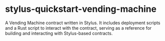 # stylus-quickstart-vending-machine
A Vending Machine contract written in Stylus. It includes deployment scripts and a Rust script to interact with the contract, serving as a reference for building and interacting with Stylus-based contracts.
